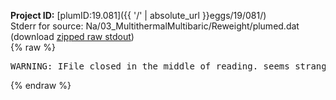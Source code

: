 **Project ID:** [plumID:19.081]({{ '/' | absolute_url }}eggs/19/081/)  
Stderr for source:  Na/03_MultithermalMultibaric/Reweight/plumed.dat   
(download [zipped raw stdout](plumed.dat.plumed.stdout.txt.zip))  
{% raw %}
<pre>
WARNING: IFile closed in the middle of reading. seems strange!
</pre>
{% endraw %}
